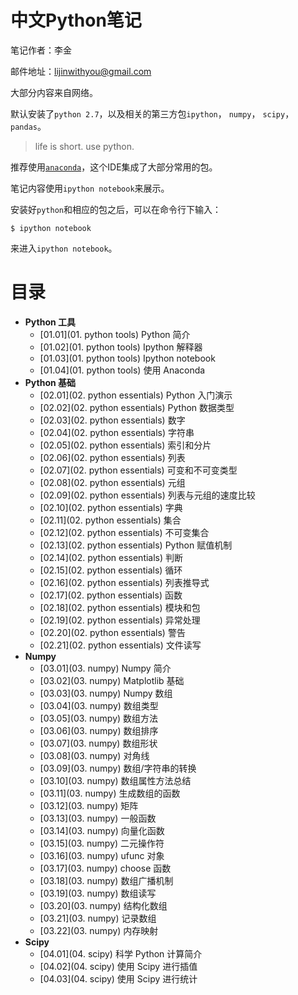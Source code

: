 # 中文Python笔记

笔记作者：李金

邮件地址：lijinwithyou@gmail.com

大部分内容来自网络。

默认安装了`python 2.7`，以及相关的第三方包`ipython`， `numpy`， `scipy`，`pandas`。

> life is short. use python.

推荐使用[`anaconda`](http://www.continuum.io/downloads)，这个IDE集成了大部分常用的包。

笔记内容使用`ipython notebook`来展示。

安装好`python`和相应的包之后，可以在命令行下输入：

```
$ ipython notebook
```
来进入`ipython notebook`。


# 目录

- **Python 工具**
    - [01.01](01. python tools) Python 简介
    - [01.02](01. python tools) Ipython 解释器
    - [01.03](01. python tools) Ipython notebook
    - [01.04](01. python tools) 使用 Anaconda
- **Python 基础**
    - [02.01](02. python essentials) Python 入门演示
    - [02.02](02. python essentials) Python 数据类型
    - [02.03](02. python essentials) 数字
    - [02.04](02. python essentials) 字符串
    - [02.05](02. python essentials) 索引和分片
    - [02.06](02. python essentials) 列表
    - [02.07](02. python essentials) 可变和不可变类型
    - [02.08](02. python essentials) 元组
    - [02.09](02. python essentials) 列表与元组的速度比较
    - [02.10](02. python essentials) 字典
    - [02.11](02. python essentials) 集合
    - [02.12](02. python essentials) 不可变集合
    - [02.13](02. python essentials) Python 赋值机制
    - [02.14](02. python essentials) 判断
    - [02.15](02. python essentials) 循环
    - [02.16](02. python essentials) 列表推导式
    - [02.17](02. python essentials) 函数
    - [02.18](02. python essentials) 模块和包
    - [02.19](02. python essentials) 异常处理
    - [02.20](02. python essentials) 警告
    - [02.21](02. python essentials) 文件读写
- **Numpy**
    - [03.01](03. numpy) Numpy 简介
    - [03.02](03. numpy) Matplotlib 基础
    - [03.03](03. numpy) Numpy 数组
    - [03.04](03. numpy) 数组类型
    - [03.05](03. numpy) 数组方法
    - [03.06](03. numpy) 数组排序
    - [03.07](03. numpy) 数组形状
    - [03.08](03. numpy) 对角线
    - [03.09](03. numpy) 数组/字符串的转换
    - [03.10](03. numpy) 数组属性方法总结
    - [03.11](03. numpy) 生成数组的函数
    - [03.12](03. numpy) 矩阵
    - [03.13](03. numpy) 一般函数
    - [03.14](03. numpy) 向量化函数
    - [03.15](03. numpy) 二元操作符
    - [03.16](03. numpy) ufunc 对象
    - [03.17](03. numpy) choose 函数
    - [03.18](03. numpy) 数组广播机制
    - [03.19](03. numpy) 数组读写
    - [03.20](03. numpy) 结构化数组
    - [03.21](03. numpy) 记录数组
    - [03.22](03. numpy) 内存映射
- **Scipy**
    - [04.01](04. scipy) 科学 Python 计算简介
    - [04.02](04. scipy) 使用 Scipy 进行插值
    - [04.03](04. scipy) 使用 Scipy 进行统计
    